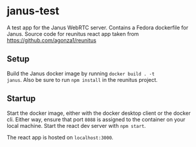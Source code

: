 # janus-test

A test app for the Janus WebRTC server. Contains a Fedora dockerfile for Janus. Source code for reunitus react app taken from 
https://github.com/agonza1/reunitus

## Setup 
Build the Janus docker image by running <code>docker build . -t janus</code>. Also be sure to run <code>npm install</code> in the reunitus project.

## Startup
Start the docker image, either with the docker desktop client or the docker cli. Either way, ensure that port <code>8088</code> is assigned to the container on your local machine. Start the react dev server with <code>npm start</code>.

The react app is hosted on <code>localhost:3000</code>.
